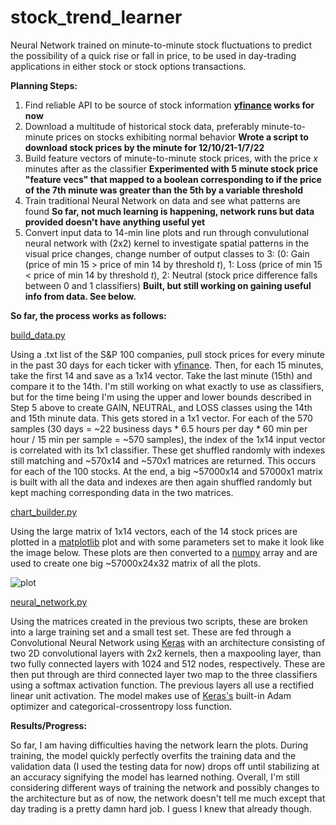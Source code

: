 # stock_trend_learner
Neural Network trained on minute-to-minute stock fluctuations to predict the possibility of a quick rise or fall in price, to be used in day-trading applications in either stock or stock options transactions.

**Planning Steps:**
1. Find reliable API to be source of stock information **[yfinance](https://pypi.org/project/yfinance/) works for now**
2. Download a multitude of historical stock data, preferably minute-to-minute prices on stocks exhibiting normal behavior **Wrote a script to download stock prices by the minute for 12/10/21-1/7/22**
3. Build feature vectors of minute-to-minute stock prices, with the price *x* minutes after as the classifier **Experimented with 5 minute stock price "feature vecs" that mapped to a boolean corresponding to if the price of the 7th minute was greater than the 5th by a variable threshold**
4. Train traditional Neural Network on data and see what patterns are found **So far, not much learning is happening, network runs but data provided doesn't have anything useful yet**
5. Convert input data to 14-min line plots and run through convulutional neural network with (2x2) kernel to investigate spatial patterns in the visual price changes, change number of output classes to 3: (0: Gain (price of min 15 > price of min 14 by threshold *t*), 1: Loss (price of min 15 < price of min 14 by threshold *t*), 2: Neutral (stock price difference falls between  0 and 1 classifiers) **Built, but still working on gaining useful info from data. See below.**

**So far, the process works as follows:**

[build_data.py](/src/build_data.py)

Using a .txt list of the S&P 100 companies, pull stock prices for every minute in the past 30 days for each ticker with [yfinance](https://pypi.org/project/yfinance/). Then, for each 15 minutes, take the first 14 and save as a 1x14 vector. Take the last minute (15th) and compare it to the 14th. I'm still working on what exactly to use as classifiers, but for the time being I'm using the upper and lower bounds described in Step 5 above to create GAIN, NEUTRAL, and LOSS classes using the 14th and 15th minute data. This gets stored in a 1x1 vector. For each of the 570 samples (30 days = ~22 business days * 6.5 hours per day * 60 min per hour / 15 min per sample = ~570 samples), the index of the 1x14 input vector is correlated with its 1x1 classifier. These get shuffled randomly with indexes still matching and ~570x14 and ~570x1 matrices are returned. This occurs for each of the 100 stocks. At the end, a big ~57000x14 and 57000x1 matrix is built with all the data and indexes are then again shuffled randomly but kept maching corresponding data in the two matrices.


[chart_builder.py](/src/chart_builder.py)

Using the large matrix of 1x14 vectors, each of the 14 stock prices are plotted in a [matplotlib](https://matplotlib.org/) plot and with some parameters set to make it look like the image below. These plots are then converted to a [numpy](https://numpy.org/) array and are used to create one big ~57000x24x32 matrix of all the plots.

![plot](https://user-images.githubusercontent.com/75876568/149235640-79aa28cb-fc58-4170-835e-b1e43e4aea21.jpg)

[neural_network.py](/src/neural_network.py)

Using the matrices created in the previous two scripts, these are broken into a large training set and a small test set. These are fed through a Convolutional Neural Network using [Keras](https://keras.io/) with an architecture consisting of two 2D convolutional layers with 2x2 kernels, then a maxpooling layer, than two fully connected layers with 1024 and 512 nodes, respectively. These are then put through are third connected layer two map to the three classifiers using a softmax activation function. The previous layers all use a rectified linear unit activation. The model makes use of [Keras's](https://keras.io/) built-in Adam optimizer and categorical-crossentropy loss function. 

**Results/Progress:** 

So far, I am having difficulties having the network learn the plots. During training, the model quickly perfectly overfits the training data and the validation data (I used the testing data for now) drops off until stabilizing at an accuracy signifying the model has learned nothing. Overall, I'm still considering different ways of training the network and possibly changes to the architecture but as of now, the network doesn't tell me much except that day trading is a pretty damn hard job. I guess I knew that already though.




